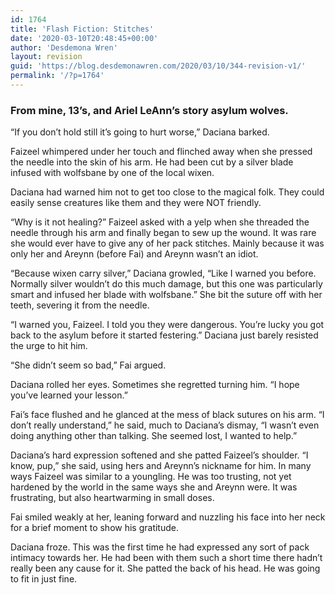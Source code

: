 ```yaml
---
id: 1764
title: 'Flash Fiction: Stitches'
date: '2020-03-10T20:48:45+00:00'
author: 'Desdemona Wren'
layout: revision
guid: 'https://blog.desdemonawren.com/2020/03/10/344-revision-v1/'
permalink: '/?p=1764'
---
```


### From mine, 13’s, and Ariel LeAnn’s story asylum wolves. 

“If you don’t hold still it’s going to hurt worse,” Daciana barked.

Faizeel whimpered under her touch and flinched away when she pressed the needle into the skin of his arm. He had been cut by a silver blade infused with wolfsbane by one of the local wixen.

Daciana had warned him not to get too close to the magical folk. They could easily sense creatures like them and they were NOT friendly.

“Why is it not healing?” Faizeel asked with a yelp when she threaded the needle through his arm and finally began to sew up the wound. It was rare she would ever have to give any of her pack stitches. Mainly because it was only her and Areynn (before Fai) and Areynn wasn’t an idiot.

“Because wixen carry silver,” Daciana growled, “Like I warned you before. Normally silver wouldn’t do this much damage, but this one was particularly smart and infused her blade with wolfsbane.” She bit the suture off with her teeth, severing it from the needle.

“I warned you, Faizeel. I told you they were dangerous. You’re lucky you got back to the asylum before it started festering.” Daciana just barely resisted the urge to hit him.

“She didn’t seem so bad,” Fai argued.

Daciana rolled her eyes. Sometimes she regretted turning him. “I hope you’ve learned your lesson.”

Fai’s face flushed and he glanced at the mess of black sutures on his arm. “I don’t really understand,” he said, much to Daciana’s dismay, “I wasn’t even doing anything other than talking. She seemed lost, I wanted to help.”

Daciana’s hard expression softened and she patted Faizeel’s shoulder. “I know, pup,” she said, using hers and Areynn’s nickname for him. In many ways Faizeel was similar to a youngling. He was too trusting, not yet hardened by the world in the same ways she and Areynn were. It was frustrating, but also heartwarming in small doses.

Fai smiled weakly at her, leaning forward and nuzzling his face into her neck for a brief moment to show his gratitude.

Daciana froze. This was the first time he had expressed any sort of pack intimacy towards her. He had been with them such a short time there hadn’t really been any cause for it. She patted the back of his head. He was going to fit in just fine.